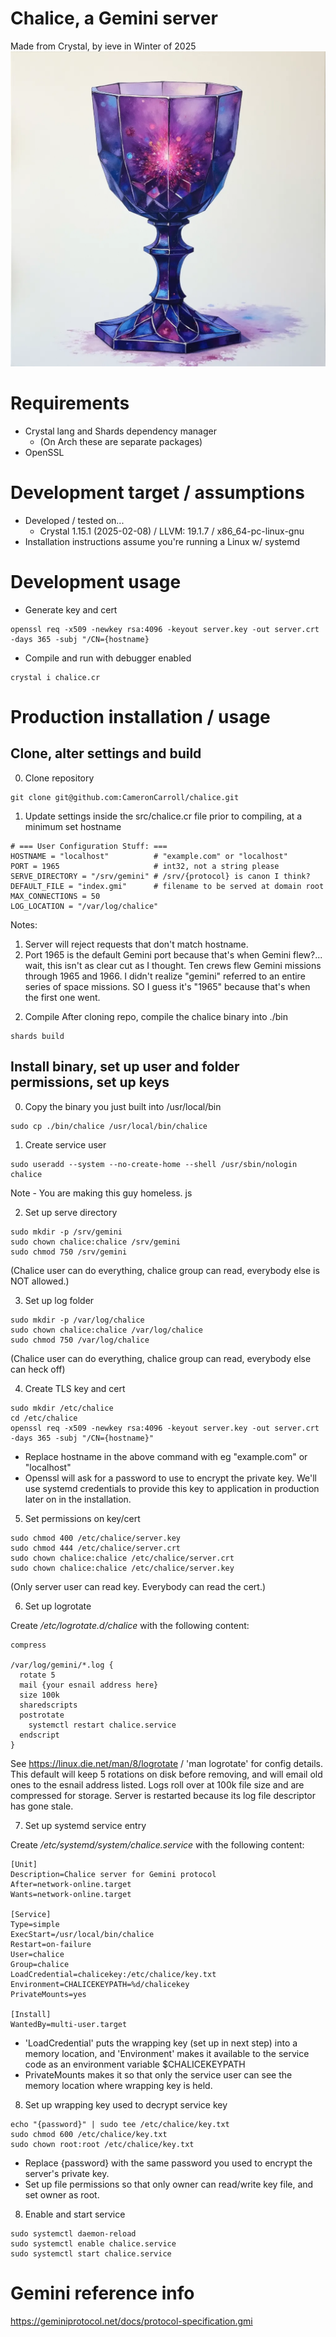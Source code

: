 # Chalice, a Gemini server
Made from Crystal, by ieve in Winter of 2025
![A crystal chalice](logo.png)

# Requirements
* Crystal lang and Shards dependency manager
  - (On Arch these are separate packages)
* OpenSSL

# Development target / assumptions
* Developed / tested on...
  - Crystal 1.15.1 (2025-02-08) / LLVM: 19.1.7 / x86_64-pc-linux-gnu
* Installation instructions assume you're running a Linux w/ systemd

# Development usage
* Generate key and cert
```
openssl req -x509 -newkey rsa:4096 -keyout server.key -out server.crt -days 365 -subj "/CN={hostname}
```
* Compile and run with debugger enabled
```
crystal i chalice.cr
```

# Production installation / usage
## Clone, alter settings and build

0. Clone repository
```
git clone git@github.com:CameronCarroll/chalice.git
```

1. Update settings inside the src/chalice.cr file prior to compiling, at a minimum set hostname
```
# === User Configuration Stuff: ===
HOSTNAME = "localhost"          # "example.com" or "localhost"
PORT = 1965                     # int32, not a string please
SERVE_DIRECTORY = "/srv/gemini" # /srv/{protocol} is canon I think?
DEFAULT_FILE = "index.gmi"      # filename to be served at domain root
MAX_CONNECTIONS = 50
LOG_LOCATION = "/var/log/chalice"
```
Notes:
1) Server will reject requests that don't match hostname.
2) Port 1965 is the default Gemini port because that's when Gemini flew?... wait, this isn't as clear cut as I thought. Ten crews flew Gemini missions through 1965 and 1966. I didn't realize "gemini" referred to an entire series of space missions. SO I guess it's "1965" because that's when the first one went.

2. Compile
After cloning repo, compile the chalice binary into ./bin
```
shards build
```

## Install binary, set up user and folder permissions, set up keys
0. Copy the binary you just built into /usr/local/bin
```
sudo cp ./bin/chalice /usr/local/bin/chalice
```

1. Create service user
```
sudo useradd --system --no-create-home --shell /usr/sbin/nologin chalice
```
Note - You are making this guy homeless. js

2. Set up serve directory
```
sudo mkdir -p /srv/gemini
sudo chown chalice:chalice /srv/gemini
sudo chmod 750 /srv/gemini
```
(Chalice user can do everything, chalice group can read, everybody else is NOT allowed.)

3. Set up log folder
```
sudo mkdir -p /var/log/chalice
sudo chown chalice:chalice /var/log/chalice
sudo chmod 750 /var/log/chalice
```
(Chalice user can do everything, chalice group can read, everybody else can heck off)

4. Create TLS key and cert
```
sudo mkdir /etc/chalice
cd /etc/chalice
openssl req -x509 -newkey rsa:4096 -keyout server.key -out server.crt -days 365 -subj "/CN={hostname}"
```
* Replace hostname in the above command with eg "example.com" or "localhost"
* Openssl will ask for a password to use to encrypt the private key. We'll use systemd credentials to provide this key to application in production later on in the installation.


5. Set permissions on key/cert
```
sudo chmod 400 /etc/chalice/server.key
sudo chmod 444 /etc/chalice/server.crt
sudo chown chalice:chalice /etc/chalice/server.crt
sudo chown chalice:chalice /etc/chalice/server.key
```
(Only server user can read key. Everybody can read the cert.)

6. Set up logrotate

Create */etc/logrotate.d/chalice* with the following content:
```
compress

/var/log/gemini/*.log {
  rotate 5
  mail {your esnail address here}
  size 100k
  sharedscripts
  postrotate
    systemctl restart chalice.service
  endscript
}
```
See https://linux.die.net/man/8/logrotate / 'man logrotate' for config details. This default will keep 5 rotations on disk before removing, and will email old ones to the esnail address listed. Logs roll over at 100k file size and are compressed for storage. Server is restarted because its log file descriptor has gone stale.

7. Set up systemd service entry

Create */etc/systemd/system/chalice.service* with the following content:
```
[Unit]
Description=Chalice server for Gemini protocol
After=network-online.target
Wants=network-online.target

[Service]
Type=simple
ExecStart=/usr/local/bin/chalice
Restart=on-failure
User=chalice
Group=chalice
LoadCredential=chalicekey:/etc/chalice/key.txt
Environment=CHALICEKEYPATH=%d/chalicekey
PrivateMounts=yes

[Install]
WantedBy=multi-user.target
```
* 'LoadCredential' puts the wrapping key (set up in next step) into a memory location, and 'Environment' makes it available to the service code as an environment variable $CHALICEKEYPATH
* PrivateMounts makes it so that only the service user can see the memory location where wrapping key is held.

8. Set up wrapping key used to decrypt service key
```
echo "{password}" | sudo tee /etc/chalice/key.txt
sudo chmod 600 /etc/chalice/key.txt
sudo chown root:root /etc/chalice/key.txt
```
* Replace {password} with the same password you used to encrypt the server's private key.
* Set up file permissions so that only owner can read/write key file, and set owner as root.

8. Enable and start service
```
sudo systemctl daemon-reload
sudo systemctl enable chalice.service
sudo systemctl start chalice.service
```

# Gemini reference info
https://geminiprotocol.net/docs/protocol-specification.gmi
